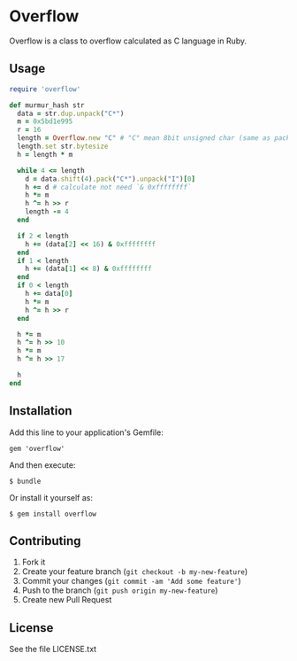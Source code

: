 # Overflow

Overflow is a class to overflow calculated as C language in Ruby.

## Usage

```ruby
require 'overflow'

def murmur_hash str
  data = str.dup.unpack("C*")
  m = 0x5bd1e995
  r = 16
  length = Overflow.new "C" # "C" mean 8bit unsigned char (same as pack template)
  length.set str.bytesize
  h = length * m

  while 4 <= length
    d = data.shift(4).pack("C*").unpack("I")[0]
    h += d # calculate not need `& 0xffffffff`
    h *= m
    h ^= h >> r
    length -= 4
  end

  if 2 < length
    h += (data[2] << 16) & 0xffffffff
  end
  if 1 < length
    h += (data[1] << 8) & 0xffffffff
  end
  if 0 < length
    h += data[0]
    h *= m
    h ^= h >> r
  end

  h *= m
  h ^= h >> 10
  h *= m
  h ^= h >> 17

  h
end
```

## Installation

Add this line to your application's Gemfile:

    gem 'overflow'

And then execute:

    $ bundle

Or install it yourself as:

    $ gem install overflow

## Contributing

1. Fork it
2. Create your feature branch (`git checkout -b my-new-feature`)
3. Commit your changes (`git commit -am 'Add some feature'`)
4. Push to the branch (`git push origin my-new-feature`)
5. Create new Pull Request

## License

See the file LICENSE.txt
